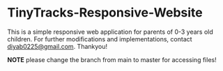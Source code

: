 # TinyTracks-Responsive-Website

This is a simple responsive web application for parents of 0-3 years old children.
For further modifications and implementations, contact diyab0225@gmail.com.
Thankyou!

**NOTE**
please change the branch from main to master for accessing files!
